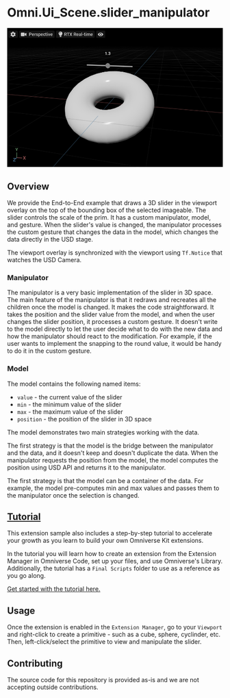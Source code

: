 # Omni.Ui_Scene.slider_manipulator 
![](https://github.com/NVIDIA-Omniverse/kit-extension-sample-ui-scene/raw/main/exts/omni.example.ui_scene.slider_manipulator/data/preview.png)

## Overview

We provide the End-to-End example that draws a 3D slider in the viewport overlay
on the top of the bounding box of the selected imageable. The slider controls
the scale of the prim. It has a custom manipulator, model, and gesture. When the
slider's value is changed, the manipulator processes the custom gesture that
changes the data in the model, which changes the data directly in the USD stage.

​The viewport overlay is synchronized with the viewport using `Tf.Notice` that
watches the USD Camera.

### Manipulator

The manipulator is a very basic implementation of the slider in 3D space. The
main feature of the manipulator is that it redraws and recreates all the
children once the model is changed. It makes the code straightforward. It takes
the position and the slider value from the model, and when the user changes the
slider position, it processes a custom gesture. It doesn't write to the model
directly to let the user decide what to do with the new data and how the
manipulator should react to the modification. For example, if the user wants to
implement the snapping to the round value, it would be handy to do it in the
custom gesture.

### Model

The model contains the following named items:

 - `value` - the current value of the slider
 - `min` - the minimum value of the slider
 - `max` - the maximum value of the slider
 - `position` - the position of the slider in 3D space

The model demonstrates two main strategies working with the data.

The first strategy is that the model is the bridge between the manipulator and
the data, and it doesn't keep and doesn't duplicate the data. When the
manipulator requests the position from the model, the model computes the
position using USD API and returns it to the manipulator.

The first strategy is that the model can be a container of the data. For
example, the model pre-computes min and max values and passes them to the
manipulator once the selection is changed.

## [Tutorial](https://github.com/NVIDIA-Omniverse/kit-extension-sample-ui-scene/tree/main/exts/omni.example.ui_scene.object_info/Tutorial)
This extension sample also includes a step-by-step tutorial to accelerate your growth as you learn to build your own Omniverse Kit extensions. 

In the tutorial you will learn how to create an extension from the Extension Manager in Omniverse Code, set up your files, and use Omniverse's Library. Additionally, the tutorial has a `Final Scripts` folder to use as a reference as you go along. 

​[Get started with the tutorial here.](https://github.com/NVIDIA-Omniverse/kit-extension-sample-ui-scene/tree/main/exts/omni.example.ui_scene.slider_manipulator/Tutorial)

## Usage

Once the extension is enabled in the `Extension Manager`, go to your `Viewport` and right-click to create a primitive - such as a cube, sphere, cyclinder, etc. Then, left-click/select the primitive to view and manipulate the slider.
​

## Contributing
The source code for this repository is provided as-is and we are not accepting outside contributions.

